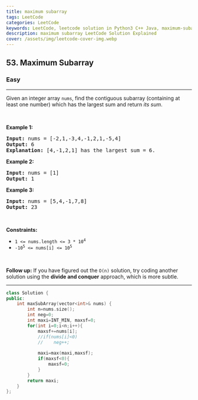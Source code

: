 ```yaml
---
title: maximum subarray
tags: LeetCode
categories: LeetCode
keywords: LeetCode, leetcode solution in Python3 C++ Java, maximum-subarray solution
description: maximum subarray LeetCode Solution Explained
cover: /assets/img/leetcode-cover-img.webp
---
```



<h2>53. Maximum Subarray</h2><h3>Easy</h3><hr><div><p>Given an integer array <code>nums</code>, find the contiguous subarray (containing at least one number) which has the largest sum and return <em>its sum</em>.</p>

<p>&nbsp;</p>
<p><strong>Example 1:</strong></p>

<pre><strong>Input:</strong> nums = [-2,1,-3,4,-1,2,1,-5,4]
<strong>Output:</strong> 6
<strong>Explanation:</strong> [4,-1,2,1] has the largest sum = 6.
</pre>

<p><strong>Example 2:</strong></p>

<pre><strong>Input:</strong> nums = [1]
<strong>Output:</strong> 1
</pre>

<p><strong>Example 3:</strong></p>

<pre><strong>Input:</strong> nums = [5,4,-1,7,8]
<strong>Output:</strong> 23
</pre>

<p>&nbsp;</p>
<p><strong>Constraints:</strong></p>

<ul>
	<li><code>1 &lt;= nums.length &lt;= 3 * 10<sup>4</sup></code></li>
	<li><code>-10<sup>5</sup> &lt;= nums[i] &lt;= 10<sup>5</sup></code></li>
</ul>

<p>&nbsp;</p>
<strong>Follow up:</strong> If you have figured out the <code>O(n)</code> solution, try coding another solution using the <strong>divide and conquer</strong> approach, which is more subtle.</div>

---




```cpp
class Solution {
public:
    int maxSubArray(vector<int>& nums) {
        int n=nums.size();
        int neg=0;
        int maxi=INT_MIN, maxsf=0;
        for(int i=0;i<n;i++){
            maxsf+=nums[i];
            //if(nums[i]<0)
            //    neg++;
            
            maxi=max(maxi,maxsf);
            if(maxsf<0){
                maxsf=0;
            }
        }
        return maxi;
    }
};
```
